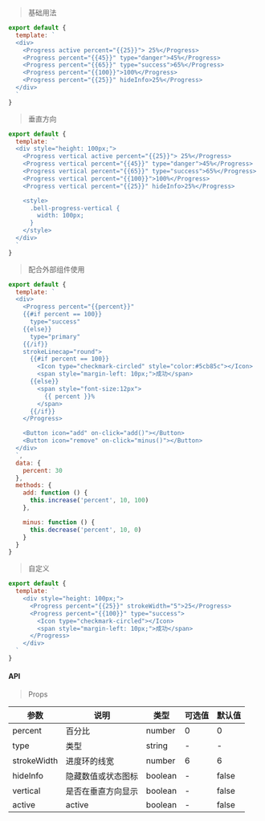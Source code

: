 > 基础用法

```js
export default {
  template: `
  <div>
    <Progress active percent="{{25}}"> 25%</Progress>
    <Progress percent="{{45}}" type="danger">45%</Progress>
    <Progress percent="{{65}}" type="success">65%</Progress>
    <Progress percent="{{100}}">100%</Progress>
    <Progress percent="{{25}}" hideInfo>25%</Progress>
  </div>
  `
}
```

> 垂直方向

```js
export default {
  template: `
  <div style="height: 100px;">
    <Progress vertical active percent="{{25}}"> 25%</Progress>
    <Progress vertical percent="{{45}}" type="danger">45%</Progress>
    <Progress vertical percent="{{65}}" type="success">65%</Progress>
    <Progress vertical percent="{{100}}">100%</Progress>
    <Progress vertical percent="{{25}}" hideInfo>25%</Progress>

    <style>
      .bell-progress-vertical {
        width: 100px;
      }
    </style>
  </div>
  `
}
```

> 配合外部组件使用

```js
export default {
  template: `
  <div>
    <Progress percent="{{percent}}"
    {{#if percent == 100}}
      type="success"
    {{else}}
      type="primary"
    {{/if}}
    strokeLinecap="round">
      {{#if percent == 100}}
        <Icon type="checkmark-circled" style="color:#5cb85c"></Icon>
        <span style="margin-left: 10px;">成功</span>
      {{else}}
        <span style="font-size:12px">
          {{ percent }}%
        </span>
      {{/if}}
    </Progress>

    <Button icon="add" on-click="add()"></Button>
    <Button icon="remove" on-click="minus()"></Button>
  </div>
  `,
  data: {
    percent: 30
  },
  methods: {
    add: function () {
      this.increase('percent', 10, 100)
    },

    minus: function () {
      this.decrease('percent', 10, 0)
    }
  }
}
```

> 自定义

```js
export default {
  template: `
    <div style="height: 100px;">
      <Progress percent="{{25}}" strokeWidth="5">25</Progress>
      <Progress percent="{{100}}" type="success">
        <Icon type="checkmark-circled"></Icon>
        <span style="margin-left: 10px;">成功</span>
      </Progress>
    </div>
  `
}
```

#### API

> Props

参数 | 说明 | 类型 | 可选值 | 默认值
---|---|---|---|---
percent | 百分比 | number | 0 | 0
type | 类型 | string | - | -
strokeWidth | 进度环的线宽 | number | 6 | 6
hideInfo | 隐藏数值或状态图标 | boolean | - | false
vertical | 是否在垂直方向显示 | boolean | - | false
active | active | boolean | - | false
